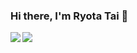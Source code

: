 ### Hi there, I'm Ryota Tai 👋

<!--
**Ryottai/Ryottai** is a ✨ _special_ ✨ repository because its `README.md` (this file) appears on your GitHub profile.

Here are some ideas to get you started:

- 🔭 I’m currently working on ...
- 🌱 I’m currently learning ...
- 👯 I’m looking to collaborate on ...
- 🤔 I’m looking for help with ...
- 💬 Ask me about ...
- 📫 How to reach me: ...
- 😄 Pronouns: ...
- ⚡ Fun fact: ...
-->

<!-- GitHub Stats Card -->
<a href="https://github.com/Ryottai/github-readme-stats">
  <img align="left" src="https://github-readme-stats.vercel.app/api?username=Ryottai&show_icons=true" />
</a>
<!-- Top Languages Card -->
<a href="https://github.com/Ryottai/github-readme-stats">
  <img align="left" src="https://github-readme-stats.vercel.app/api/top-langs/?username=Ryottai&layout=compact&card_width=260" /> 
</a>



